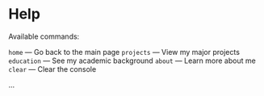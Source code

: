 # Help

Available commands:

 `home` — Go back to the main page
 `projects` — View my major projects
 `education` — See my academic background
 `about` — Learn more about me
 `clear` — Clear the console



...